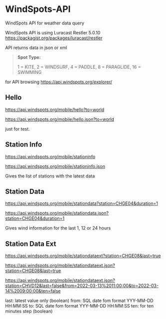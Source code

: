 # WindSpots-API
WindSpots API for weather data query

WindSpots API is using Luracast Restler 5.0.10 https://packagist.org/packages/luracast/restler

API returns data in json or xml

> **Spot Type:**
> 
> 1 = KITE,
> 2 = WINDSURF,
> 4 = PADDLE,
> 8 = PARAGLIDE,
> 16 = SWIMMING

for API browsing
https://api.windspots.org/explorer/

Hello
-----
https://api.windspots.org/mobile/hello?to=world

https://api.windspots.org/mobile/hello.json?to=world

just for test.

Station Info
------------
https://api.windspots.org/mobile/stationinfo

https://api.windspots.org/mobile/stationinfo.json

Gives the list of stations with the latest data

Station Data
------------
https://api.windspots.org/mobile/stationdata?station=CHGE04&duration=1

https://api.windspots.org/mobile/stationdata.json?station=CHGE04&duration=1

Gives wind information for the last 1, 12 or 24 hours

Station Data Ext
----------------
https://api.windspots.org/mobile/stationdataext?station=CHGE08&last=true

https://api.windspots.org/mobile/stationdataext.json?station=CHGE08&last=true

https://api.windspots.org/mobile/stationdataext.json?station=CHVD12&last=false&from=2022-03-13%2011:00:00&to=2022-03-14%2009:00:00&ten=false

last: latest value only (boolean)
from: SQL date fom format YYY-MM-DD HH:MM:SS
to: SQL date fom format YYY-MM-DD HH:MM:SS
ten: for ten minutes step (boolean)
